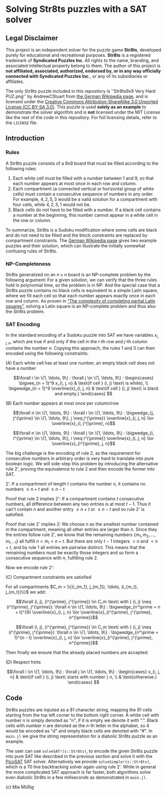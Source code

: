 # Solving Str8ts puzzles with a SAT solver

## Legal Disclaimer

This project is an independent solver for the puzzle game **Str8ts**, developed purely for educational and recreational purposes. **Str8ts** is a registered trademark of **Syndicated Puzzles Inc**. All rights to the name, branding, and associated intellectual property belong to them. The author of this project is **not affiliated, associated, authorized, endorsed by, or in any way officially connected with Syndicated Puzzles Inc.**, or any of its subsidiaries or affiliates.

The only Str8ts puzzle included in this repository is ''Str8ts9x9 Very Hard PUZ.png'' by AndrewCStuart from [the German Wikipedia page](https://de.wikipedia.org/wiki/Str8ts#/media/Datei:Str8ts9x9_Very_Hard_PUZ.png), and is licensed under the [Creative Commons Attribution-ShareAlike 3.0 Unported License (CC BY-SA 3.0)](https://creativecommons.org/licenses/by-sa/3.0/). This puzzle is used **solely as an example** to demonstrate the solver algorithm and is **not** licensed under the MIT License like the rest of the code in this repository. For full licensing details, refer to the `LICENSE` file.

## Introduction

### Rules

A Str8ts puzzle consists of a 9x9 board that must be filled according to the following rules:

1. Each white cell must be filled with a number between 1 and 9, so that each number appears at most once in each row and column.
2. Each compartment (a connected vertical or horizontal group of white cells) must contain a consecutive sequence of numbers in any order. For example, $4,2,5,3$ would be a valid solution for a compartment with four cells, while $4,2,5,1$ would not be.
3. Black cells do not have to be filled with a number. If a black cell contains a number at the beginning, this number cannot appear in a white cell in the row or column.

To summarize, Str8ts is a Sudoku modification where some cells are black and do not need to be filled and the block constraints are replaced by compartment constraints. The [German Wikipedia page](https://de.wikipedia.org/wiki/Str8ts) gives two example puzzles and their solution, which can illustrate the initially somewhat confusing rules of Str8ts.

### NP-Completeness

Str8ts generalized on an $n \times n$ board is an NP-complete problem by the following argument: For a given solution, we can verify that the three rules hold in polynomial time, so the problem is in NP. And the special case that a Str8ts puzzle contains no black cells is equivalent to a simple Latin square, where we fill each cell so that each number appears exactly once in each row and column. As proven in [“The complexity of completing partial Latin squares”](https://doi.org/10.1016/0166-218X(84)90075-1), solving a Latin square is an NP-complete problem and thus also the Str8ts problem.

### SAT Encoding

In the standard encoding of a Sudoku puzzle into SAT we have variables $x_{i, j, n}$, which are true if and only if the cell in the $i$-th row and $j$-th column contains the number $n$. Copying this approach, the rules 1 and 3 can then encoded using the following constraints:

(A) Each white cell has at least one number, an empty black cell does not have a number
```math
\forall i \in \{1, \ldots, 9\} : \forall j \in \{1, \ldots, 9\} : \begin{cases} \bigvee_{n = 1}^9 x_{i, j, n} & \text{if cell } (i, j) \text{ is white}, \\ \bigwedge_{n = 1}^9 \overline{x}_{i, j, n} & \text{if cell } (i, j) \text{ is black and empty.} \end{cases} 
```

(B) Each number appears at most once per column/row
```math
\forall n \in \{1, \ldots, 9\} : \forall i \in \{1, \ldots, 9\} : \bigwedge_{j, j^{\prime} \in \{1, \ldots, 9\}, j \neq j^{\prime}} \overline{x}_{i, j, n} \lor \overline{x}_{i, j^{\prime}, n}
```
```math
\forall n \in \{1, \ldots, 9\} : \forall j \in \{1, \ldots, 9\} : \bigwedge_{i, i^{\prime} \in \{1, \ldots, 9\}, i \neq i^{\prime}} \overline{x}_{i, j, n} \lor \overline{x}_{i^{\prime}, j, n}
```

The big challenge is the encoding of rule 2, as the requirement for consecutive numbers in arbitrary order is very hard to translate into pure boolean logic. We will side-step this problem by introducing the alternative rule 2', proving the equivalence to rule 2 and then encode the former into SAT.

2'. If a compartment of length $t$ contains the number $n$, it contains no numbers $\geq n + t$ and $\leq n - t$.

Proof that rule 2 implies 2': If a compartment contains $t$ consecutive numbers, all difference between any two entries is at most $t - 1$. Thus it can't contain $n$ and another entry $\geq n + t$ or $\leq n - t$ and so rule 2' is satisfied.

Proof that rule 2' implies 2: We choose $n$ as the smallest number contained in the compartment, meaning all other entries are larger than $n$. Since they the entries follow rule 2', we know that the remaining numbers $\{m_1, m_2, \ldots, m_{t - 1}\}$ all fulfill $n < m_i < n + t$. But there are only $t - 1$ integers $> n$ and $< n + t$, and by rule 1 all entries are pairwise distinct. This means that the remaining numbers must be exactly those integers and so form a consecutive sequence with $n$, fulfilling rule 2.

Now we encode rule 2':

(C) Compartment constraints are satisfied

For all compartments $C_m = \\{(i_{m_1}, j_{m_1}), \ldots, (i_{m_t}, j_{m_t})\\}$ we add:
```math
\forall (i, j), (i^{\prime}, j^{\prime}) \in C_m \text{ with } (i, j) \neq (i^{\prime}, j^{\prime}): \forall n \in \{1, \ldots, 9\} : \bigwedge_{n^\prime = n + t}^{9} \overline{x}_{i, j, n} \lor \overline{x}_{i^{\prime}, j^{\prime}, n^{\prime}}
```
```math
\forall (i, j), (i^{\prime}, j^{\prime}) \in C_m \text{ with } (i, j) \neq (i^{\prime}, j^{\prime}): \forall n \in \{1, \ldots, 9\} : \bigwedge_{n^\prime = 1}^{n - t} \overline{x}_{i, j, n} \lor \overline{x}_{i^{\prime}, j^{\prime}, n^{\prime}}
```

Then finally we ensure that the already placed numbers are accepted:

(D) Respect hints
```math
\forall i \in \{1, \ldots, 9\} : \forall j \in \{1, \ldots, 9\} : \begin{cases} x_{i, j, n} & \text{if cell } (i, j) \text{ starts with number } n, \\  & \text{otherwise.} \end{cases} 
```

## Code

Str8ts puzzles are inputed as a 81 character string, mapping the 81 cells starting from the top left corner to the bottom right corner. A white cell with number $n$ is simply denoted as "n", if it is empty we denote it with ".". Black cells with number $n$ are denoted as the $n$-th letter in the alphabet, so $4$ would be encoded as "d" and empty black cells are denoted with "#". In `main.jl` we give the string representation for a diabolic Str8ts puzzle as an example.

The user can use `solveSAT!(s::Str8ts)`, to encode the given Str8ts puzzle into pure SAT like described in the previous section and solve it with the [PicoSAT](https://fmv.jku.at/picosat/) SAT solver. Alternatively we provide `solveSimple!(s::Str8ts)`, which is a 70 line backtracking solver again using rule 2'. While in general the more complicated SAT approach is far faster, both algorithms solve even diabolic Str8ts in a few millseconds as demonstrated in `main.jl`.

(c) Mia Müßig
